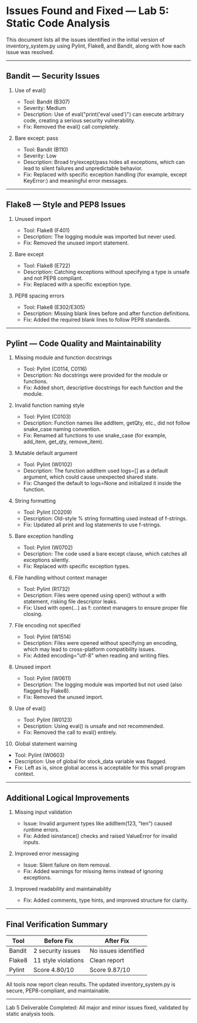 # Issues Found and Fixed — Lab 5: Static Code Analysis

This document lists all the issues identified in the initial version of inventory_system.py using Pylint, Flake8, and Bandit, along with how each issue was resolved.

---

## Bandit — Security Issues

1. Use of eval()
   * Tool: Bandit (B307)
   * Severity: Medium
   * Description: Use of eval("print('eval used')") can execute arbitrary code, creating a serious security vulnerability.
   * Fix: Removed the eval() call completely.

2. Bare except: pass
   * Tool: Bandit (B110)
   * Severity: Low
   * Description: Broad try/except/pass hides all exceptions, which can lead to silent failures and unpredictable behavior.
   * Fix: Replaced with specific exception handling (for example, except KeyError:) and meaningful error messages.

---

## Flake8 — Style and PEP8 Issues

1. Unused import
   * Tool: Flake8 (F401)
   * Description: The logging module was imported but never used.
   * Fix: Removed the unused import statement.

2. Bare except
   * Tool: Flake8 (E722)
   * Description: Catching exceptions without specifying a type is unsafe and not PEP8 compliant.
   * Fix: Replaced with a specific exception type.

3. PEP8 spacing errors
   * Tool: Flake8 (E302/E305)
   * Description: Missing blank lines before and after function definitions.
   * Fix: Added the required blank lines to follow PEP8 standards.

---

## Pylint — Code Quality and Maintainability

1. Missing module and function docstrings
   * Tool: Pylint (C0114, C0116)
   * Description: No docstrings were provided for the module or functions.
   * Fix: Added short, descriptive docstrings for each function and the module.

2. Invalid function naming style
   * Tool: Pylint (C0103)
   * Description: Function names like addItem, getQty, etc., did not follow snake_case naming convention.
   * Fix: Renamed all functions to use snake_case (for example, add_item, get_qty, remove_item).

3. Mutable default argument
   * Tool: Pylint (W0102)
   * Description: The function addItem used logs=[] as a default argument, which could cause unexpected shared state.
   * Fix: Changed the default to logs=None and initialized it inside the function.

4. String formatting
   * Tool: Pylint (C0209)
   * Description: Old-style % string formatting used instead of f-strings.
   * Fix: Updated all print and log statements to use f-strings.

5. Bare exception handling
   * Tool: Pylint (W0702)
   * Description: The code used a bare except clause, which catches all exceptions silently.
   * Fix: Replaced with specific exception types.

6. File handling without context manager
   * Tool: Pylint (R1732)
   * Description: Files were opened using open() without a with statement, risking file descriptor leaks.
   * Fix: Used with open(...) as f: context managers to ensure proper file closing.

7. File encoding not specified
   * Tool: Pylint (W1514)
   * Description: Files were opened without specifying an encoding, which may lead to cross-platform compatibility issues.
   * Fix: Added encoding="utf-8" when reading and writing files.

8. Unused import
   * Tool: Pylint (W0611)
   * Description: The logging module was imported but not used (also flagged by Flake8).
   * Fix: Removed the unused import.

9. Use of eval()
   * Tool: Pylint (W0123)
   * Description: Using eval() is unsafe and not recommended.
   * Fix: Removed the call to eval() entirely.

10. Global statement warning
   * Tool: Pylint (W0603)
   * Description: Use of global for stock_data variable was flagged.
   * Fix: Left as is, since global access is acceptable for this small program context.

---

## Additional Logical Improvements

1. Missing input validation
   * Issue: Invalid argument types like addItem(123, "ten") caused runtime errors.
   * Fix: Added isinstance() checks and raised ValueError for invalid inputs.

2. Improved error messaging
   * Issue: Silent failure on item removal.
   * Fix: Added warnings for missing items instead of ignoring exceptions.

3. Improved readability and maintainability
   * Fix: Added comments, type hints, and improved structure for clarity.

---

## Final Verification Summary

| Tool | Before Fix | After Fix |
|-------|--------------|------------|
| Bandit | 2 security issues | No issues identified |
| Flake8 | 11 style violations | Clean report |
| Pylint | Score 4.80/10 | Score 9.87/10 |

All tools now report clean results. The updated inventory_system.py is secure, PEP8-compliant, and maintainable.

---

Lab 5 Deliverable Completed: All major and minor issues fixed, validated by static analysis tools.
